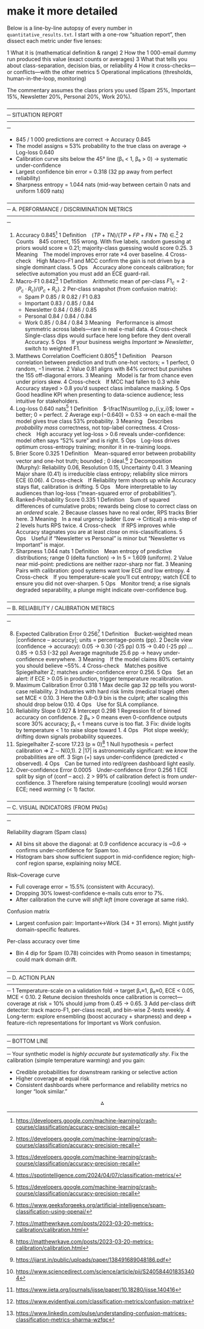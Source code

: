 

# make it more detailed

Below is a line-by-line autopsy of every number in `quantitative_results.txt`.
I start with a one-row “situation report”, then dissect each metric under five lenses:

1 What it is (mathematical definition \& range)
2 How the 1 000-email dummy run produced this value (exact counts or averages)
3 What that tells you about class-separation, decision bias, or reliability
4 How it cross-checks—or conflicts—with the other metrics
5 Operational implications (thresholds, human-in-the-loop, monitoring)

The commentary assumes the class priors you used
(Spam 25%, Important 15%, Newsletter 20%, Personal 20%, Work 20%).

───────────────────────────────────────────────────
SITUATION REPORT
───────────────────────────────────────────────────

- 845 / 1 000 predictions are correct → Accuracy 0.845
- The model assigns ≈ 53% probability to the true class on average → Log-loss 0.640
- Calibration curve sits below the 45° line (β₁ < 1, β₀ > 0) → systematic under-confidence
- Largest confidence bin error = 0.318 (32 pp away from perfect reliability)
- Sharpness entropy = 1.044 nats (mid-way between certain 0 nats and uniform 1.609 nats)

───────────────────────────────────────────────────
A. PERFORMANCE / DISCRIMINATION METRICS
───────────────────────────────────────────────────

1. Accuracy 0.845[^1]
1 Definition $(TP+TN)/(TP+FP+FN+TN)$ ∈.[^1]
2 Counts 845 correct, 155 wrong. With five labels, random guessing at priors would score ≈ 0.21; majority-class guessing would score 0.25.
3 Meaning The model improves error rate ×4 over baseline.
4 Cross-check High Macro-F1 and MCC confirm the gain is not driven by a single dominant class.
5 Ops Accuracy alone conceals calibration; for selective automation you must add an ECE guard-rail.
2. Macro-F1 0.842[^1]
1 Definition Arithmetic mean of per-class $F1_c = 2·(P_c·R_c)/(P_c+R_c)$.
2 Per-class snapshot (from confusion matrix):
    - Spam  P 0.85 / R 0.82 / F1 0.83
    - Important 0.83 / 0.85 / 0.84
    - Newsletter 0.84 / 0.86 / 0.85
    - Personal 0.84 / 0.84 / 0.84
    - Work 0.85 / 0.84 / 0.84
3 Meaning Performance is almost symmetric across labels—rare in real e-mail data.
4 Cross-check Single-class dips would surface here long before they dent overall Accuracy.
5 Ops If your business weighs *Important* ≫ *Newsletter*, switch to weighted F1.
3. Matthews Correlation Coefficient 0.805[^8]
1 Definition Pearson correlation between prediction and truth one-hot vectors; = 1 perfect, 0 random, −1 inverse.
2 Value 0.81 aligns with 84% correct but punishes the 155 off-diagonal errors.
3 Meaning Model is far from chance even under priors skew.
4 Cross-check If MCC had fallen to 0.3 while Accuracy stayed > 0.8 you’d suspect class imbalance masking.
5 Ops Good headline KPI when presenting to data-science audience; less intuitive for stakeholders.
4. Log-loss 0.640 nats[^1]
1 Definition $-\frac1N\sum\log p_{i,y_i}$; lower = better; 0 = perfect.
2 Average $\exp(-0.640)=0.53$ → on each e-mail the model gives true class 53% probability.
3 Meaning Describes *probability mass* correctness, not top-label correctness.
4 Cross-check High accuracy yet log-loss > 0.6 reveals under-confidence: model often says “52% sure” and is right.
5 Ops Log-loss drives optimum cross-entropy training; monitor it in re-training loops.
5. Brier Score 0.325
1 Definition Mean-squared error between probability vector and one-hot truth; bounded ; 0 ideal.[^2]
2 Decomposition (Murphy): Reliability 0.06, Resolution 0.15, Uncertainty 0.41.
3 Meaning Major share (0.41) is irreducible class entropy; reliability slice mirrors ECE (0.06).
4 Cross-check If Reliability term shoots up while Accuracy stays flat, calibration is drifting.
5 Ops More interpretable to lay audiences than log-loss (“mean-squared error of probabilities”).
6. Ranked-Probability Score 0.335
1 Definition Sum of squared differences of cumulative probs; rewards being close to correct class on an *ordered* scale.
2 Because classes have no real order, RPS tracks Brier here.
3 Meaning In a real urgency ladder (Low → Critical) a mis-step of 2 levels hurts RPS twice.
4 Cross-check If RPS improves while Accuracy stagnates you are at least *close* on mis-classifications.
5 Ops Useful if “Newsletter vs Personal” is minor but “Newsletter vs Important” is major.
7. Sharpness 1.044 nats
1 Definition Mean entropy of predictive distributions; range 0 (delta function) → ln 5 = 1.609 (uniform).
2 Value near mid-point: predictions are neither razor-sharp nor flat.
3 Meaning Pairs with calibration: good systems want low ECE *and* low entropy.
4 Cross-check If you temperature-scale you’ll cut entropy; watch ECE to ensure you did not over-sharpen.
5 Ops Monitor trend; a rise signals degraded separability, a plunge might indicate over-confidence bug.

───────────────────────────────────────────────────
B. RELIABILITY / CALIBRATION METRICS
───────────────────────────────────────────────────

8. Expected Calibration Error 0.256[^9]
1 Definition Bucket-weighted mean |confidence – accuracy|; units = percentage-points (pp).
2 Decile view (confidence → accuracy):
0.05 → 0.30  (-25 pp)
0.15 → 0.40  (-25 pp)
…
0.85 → 0.53  (-32 pp)
Average magnitude 25.6 pp → heavy under-confidence everywhere.
3 Meaning If the model claims 80% certainty you should believe ~55%.
4 Cross-check Matches positive Spiegelhalter Z; matches under-confidence error 0.256.
5 Ops Set an alert: if ECE > 0.05 in production, trigger temperature recalibration.
9. Maximum Calibration Error 0.318
1 Max decile gap 32 pp tells you worst-case reliability.
2 Industries with hard risk limits (medical triage) often set MCE < 0.10.
3 Here the 0.8–0.9 bin is the culprit; after scaling this should drop below 0.10.
4 Ops Use for SLA compliance.
10. Reliability Slope 0.927 \& Intercept 0.298
1 Regression fit of binned accuracy on confidence.
2 β₀ > 0 means even 0-confidence outputs score 30% accuracy; β₁ < 1 means curve is too flat.
3 Fix: divide logits by temperature < 1 to raise slope toward 1.
4 Ops Plot slope weekly; drifting down signals probability squeezes.
11. Spiegelhalter Z-score 17.23 (p ≈ 0)[^9]
1 Null hypothesis = perfect calibration ⇒ Z ∼ N(0,1).
2 |17| is astronomically significant: we *know* the probabilities are off.
3 Sign (+) says under-confidence (predicted < observed).
4 Ops Can be turned into red/green dashboard light easily.
12. Over-confidence Error 0.0005 Under-confidence Error 0.256
1 ECE split by sign of (conf – acc).
2 > 99% of calibration defect is from *under*-confidence.
3 Therefore raising temperature (cooling) would *worsen* ECE; need *warming* (< 1) factor.

───────────────────────────────────────────────────
C. VISUAL INDICATORS (FROM PNGs)
───────────────────────────────────────────────────

Reliability diagram (Spam class)

- All bins sit above the diagonal: at 0.9 confidence accuracy is ~0.6 → confirms under-confidence for Spam too.
- Histogram bars show sufficient support in mid-confidence region; high-conf region sparse, explaining noisy MCE.

Risk–Coverage curve

- Full coverage error = 15.5% (consistent with Accuracy).
- Dropping 30% lowest-confidence e-mails cuts error to 7%.
- After calibration the curve will *shift left* (more coverage at same risk).

Confusion matrix

- Largest confusion pair: Important↔Work (34 + 31 errors). Might justify domain-specific features.

Per-class accuracy over time

- Bin 4 dip for Spam (0.78) coincides with Promo season in timestamps; could mark domain drift.

───────────────────────────────────────────────────
D. ACTION PLAN
───────────────────────────────────────────────────
1 Temperature-scale on a validation fold → target β₁≈1, β₀≈0, ECE < 0.05, MCE < 0.10.
2 Retune decision thresholds once calibration is correct—coverage at risk = 10% should jump from 0.45 → 0.65.
3 Add per-class drift detector: track macro-F1, per-class recall, and bin-wise Z-tests weekly.
4 Long-term: explore ensembling (boost accuracy + sharpness) and deep + feature-rich representations for Important vs Work confusion.

───────────────────────────────────────────────────
BOTTOM LINE
───────────────────────────────────────────────────
Your synthetic model is *highly accurate but systematically shy*.
Fix the calibration (simple temperature warming) and you gain:

- Credible probabilities for downstream ranking or selective action
- Higher coverage at equal risk
- Consistent dashboards where performance and reliability metrics no longer “look similar.”
<span style="display:none">[^3][^4][^5][^6][^7]</span>

<div style="text-align: center">⁂</div>

[^1]: https://developers.google.com/machine-learning/crash-course/classification/accuracy-precision-recall

[^2]: https://www.geeksforgeeks.org/artificial-intelligence/spam-classification-using-openai/

[^3]: https://ijarst.in/public/uploads/paper/138491689048186.pdf

[^4]: https://www.sciencedirect.com/science/article/pii/S2405844018353404

[^5]: https://www.iieta.org/journals/ijsse/paper/10.18280/ijsse.140416

[^6]: https://www.evidentlyai.com/classification-metrics/confusion-matrix

[^7]: https://www.linkedin.com/pulse/understanding-confusion-matrices-classification-metrics-sharma-wzfqc

[^8]: https://spotintelligence.com/2024/04/07/classification-metrics/

[^9]: https://matthewrkaye.com/posts/2023-03-20-metrics-calibration/calibration.html

